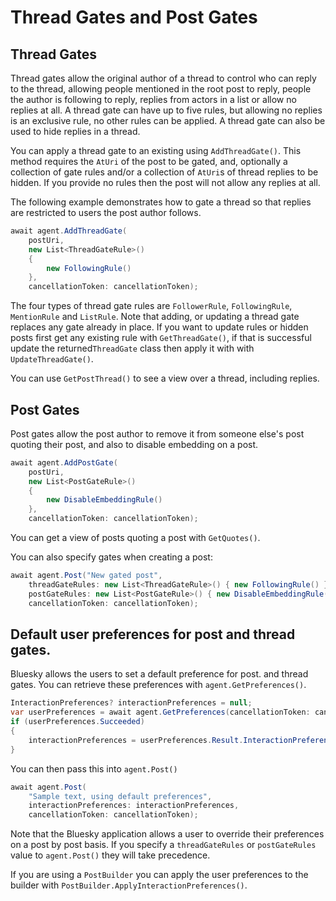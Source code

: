 # Thread Gates and Post Gates

## <a name="threadGates">Thread Gates</a>

Thread gates allow the original author of a thread to control who can reply to the thread, allowing people mentioned in the root post to reply,
people the author is following to reply, replies from actors in a list or allow no replies at all.
A thread gate can have up to five rules, but allowing no replies is an exclusive rule, no other rules can be applied.
A thread gate can also be used to hide replies in a thread.

You can apply a thread gate to an existing using `AddThreadGate()`. This method requires the `AtUri` of the post to be gated,
and, optionally a collection of gate rules and/or a collection of `AtUri`s of thread replies to be hidden.
If you provide no rules then the post will not allow any replies at all.

The following example demonstrates how to gate a thread so that replies are restricted to users the post author follows.

```c#
await agent.AddThreadGate(
    postUri,
    new List<ThreadGateRule>()
    {
        new FollowingRule()
    },
    cancellationToken: cancellationToken);
```

The four types of thread gate rules are `FollowerRule`, `FollowingRule`, `MentionRule` and `ListRule`. Note that adding,
or updating a thread gate replaces any gate already in place. If you want to update rules or hidden posts first get any existing rule
with `GetThreadGate()`, if that is successful update the returned`ThreadGate` class then apply it with with `UpdateThreadGate()`.

You can use `GetPostThread()` to see a view over a thread, including replies.

## <a name="postGates">Post Gates</a>

Post gates allow the post author to remove it from someone else's post quoting their post, and also to disable embedding on a post.

```c#
await agent.AddPostGate(
    postUri,
    new List<PostGateRule>()
    {
        new DisableEmbeddingRule()
    },
    cancellationToken: cancellationToken);
```

You can get a view of posts quoting a post with `GetQuotes()`.

You can also specify gates when creating a post:

```c#
await agent.Post("New gated post",
    threadGateRules: new List<ThreadGateRule>() { new FollowingRule() },
    postGateRules: new List<PostGateRule>() { new DisableEmbeddingRule() },
    cancellationToken: cancellationToken);
```

## Default user preferences for post and thread gates.

Bluesky allows the users to set a default preference for post. and thread gates. You can retrieve these preferences with `agent.GetPreferences()`.

```c#
InteractionPreferences? interactionPreferences = null;
var userPreferences = await agent.GetPreferences(cancellationToken: cancellationToken);
if (userPreferences.Succeeded)
{
    interactionPreferences = userPreferences.Result.InteractionPreferences;
}
```

You can then pass this into `agent.Post()`

```c#
await agent.Post(
    "Sample text, using default preferences",
    interactionPreferences: interactionPreferences,
    cancellationToken: cancellationToken);
```

Note that the Bluesky application allows a user to override their preferences on a post by post basis.
If you specify a `threadGateRules` or `postGateRules` value to `agent.Post()` they will take precedence.

If you are using a `PostBuilder` you can apply the user preferences to the builder with `PostBuilder.ApplyInteractionPreferences()`.

